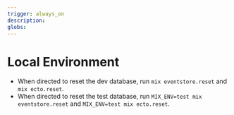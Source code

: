 ```yaml
---
trigger: always_on
description:
globs: 
---
```


# Local Environment

- When directed to reset the dev database, run `mix eventstore.reset` and `mix ecto.reset`.
- When directed to reset the test database, run `MIX_ENV=test mix eventstore.reset` and `MIX_ENV=test mix ecto.reset`.
